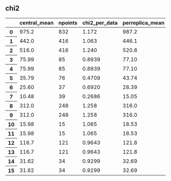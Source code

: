 
## chi2
<table border="0" class="dataframe">
<thead>
<tr style="text-align: right;">
<th></th>
<th>central_mean</th>
<th>npoints</th>
<th>chi2_per_data</th>
<th>perreplica_mean</th>
<th>perreplica_std</th>
<th>group</th>
</tr>
</thead>
<tbody>
<tr>
<th>0</th>
<td>975.2</td>
<td>832</td>
<td>1.172</td>
<td>987.2</td>
<td>23.86</td>
<td>CHORUS</td>
</tr>
<tr>
<th>1</th>
<td>442.0</td>
<td>416</td>
<td>1.063</td>
<td>446.1</td>
<td>17.46</td>
<td>CHORUSNBPb</td>
</tr>
<tr>
<th>2</th>
<td>516.0</td>
<td>416</td>
<td>1.240</td>
<td>520.8</td>
<td>13.42</td>
<td>CHORUSNUPb</td>
</tr>
<tr>
<th>3</th>
<td>75.99</td>
<td>85</td>
<td>0.8939</td>
<td>77.10</td>
<td>5.148</td>
<td>DYE605</td>
</tr>
<tr>
<th>4</th>
<td>75.99</td>
<td>85</td>
<td>0.8939</td>
<td>77.10</td>
<td>5.148</td>
<td>DYE605</td>
</tr>
<tr>
<th>5</th>
<td>35.79</td>
<td>76</td>
<td>0.4709</td>
<td>43.74</td>
<td>7.163</td>
<td>NTVDMN</td>
</tr>
<tr>
<th>6</th>
<td>25.60</td>
<td>37</td>
<td>0.6920</td>
<td>28.39</td>
<td>5.072</td>
<td>NTVNBDMNFe</td>
</tr>
<tr>
<th>7</th>
<td>10.48</td>
<td>39</td>
<td>0.2686</td>
<td>15.05</td>
<td>4.798</td>
<td>NTVNUDMNFe</td>
</tr>
<tr>
<th>8</th>
<td>312.0</td>
<td>248</td>
<td>1.258</td>
<td>316.0</td>
<td>10.26</td>
<td>BCDMS</td>
</tr>
<tr>
<th>9</th>
<td>312.0</td>
<td>248</td>
<td>1.258</td>
<td>316.0</td>
<td>10.26</td>
<td>BCDMSD</td>
</tr>
<tr>
<th>10</th>
<td>15.98</td>
<td>15</td>
<td>1.065</td>
<td>18.53</td>
<td>5.228</td>
<td>DYE886</td>
</tr>
<tr>
<th>11</th>
<td>15.98</td>
<td>15</td>
<td>1.065</td>
<td>18.53</td>
<td>5.228</td>
<td>DYE886R</td>
</tr>
<tr>
<th>12</th>
<td>116.7</td>
<td>121</td>
<td>0.9643</td>
<td>121.8</td>
<td>5.481</td>
<td>NMC</td>
</tr>
<tr>
<th>13</th>
<td>116.7</td>
<td>121</td>
<td>0.9643</td>
<td>121.8</td>
<td>5.481</td>
<td>NMCPD</td>
</tr>
<tr>
<th>14</th>
<td>31.62</td>
<td>34</td>
<td>0.9299</td>
<td>32.69</td>
<td>5.103</td>
<td>SLAC</td>
</tr>
<tr>
<th>15</th>
<td>31.62</td>
<td>34</td>
<td>0.9299</td>
<td>32.69</td>
<td>5.103</td>
<td>SLACD</td>
</tr>
</tbody>
</table>